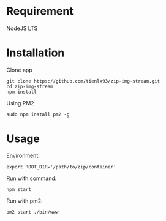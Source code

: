 # Requirement
NodeJS LTS

# Installation
Clone app
```shell
git clone https://github.com/tienlx93/zip-img-stream.git
cd zip-img-stream
npm install
```

Using PM2
```shell
sudo npm install pm2 -g
```

# Usage
Environment:
```shell
export ROOT_DIR='/path/to/zip/container'
```


Run with command:
```shell
npm start
```

Run with pm2:
```shell
pm2 start ./bin/www
```